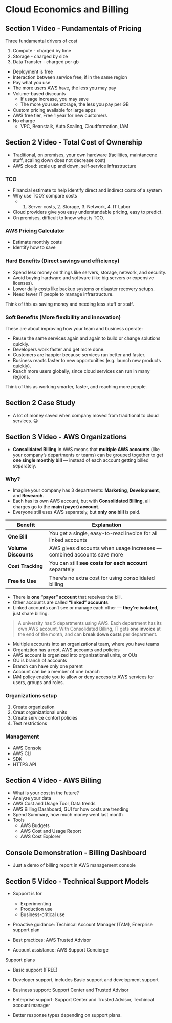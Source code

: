 # Cloud Economics and Billing

## Section 1 Video - Fundamentals of Pricing

Three fundamental drivers of cost

1. Compute - charged by time
2. Storage - charged by size
3. Data Transfer - charged per gb

- Deployment is free
- Interaction between service free, if in the same region
- Pay what you use
- The more users AWS have, the less you may pay
- Volume-based discounts
  - If usage increase, you may save
  - The more you use storage, the less you pay per GB
- Custom pricing available for large apps
- AWS free tier, Free 1 year for new customers
- No charge
  - VPC, Beanstalk, Auto Scaling, Cloudformation, IAM

## Section 2 Video - Total Cost of Ownership

- Traditional, on premises, your own hardware (facilities, maintancene stuff, scaling down does not decrease cost)
- AWS cloud: scale up and down, self-service infrastructure

### TCO

- Financial estimate to help identify direct and indirect costs of a system
- Why use TCO? compare costs
  - 1. Server costs, 2. Storage, 3. Network, 4. IT Labor
- Cloud providers give you easy understandable pricing, easy to predict.
- On premises, difficult to know what is TCO.

### AWS Pricing Calculator

- Estimate monthly costs
- Identify how to save

### Hard Benefits (Direct savings and efficiency)

- Spend less money on things like servers, storage, network, and security.
- Avoid buying hardware and software (like big servers or expensive licenses).
- Lower daily costs like backup systems or disaster recovery setups.
- Need fewer IT people to manage infrastructure.

Think of this as saving money and needing less stuff or staff.

### Soft Benefits (More flexibility and innovation)

These are about improving how your team and business operate:

- Reuse the same services again and again to build or change solutions quickly.
- Developers work faster and get more done.
- Customers are happier because services run better and faster.
- Business reacts faster to new opportunities (e.g. launch new products quickly).
- Reach more users globally, since cloud services can run in many regions.

Think of this as working smarter, faster, and reaching more people.

## Section 2 Case Study

- A lot of money saved when company moved from traditional to cloud services. 😀

## Section 3 Video - AWS Organizations

- **Consolidated Billing** in AWS means that **multiple AWS accounts** (like your company’s departments or teams) can be grouped together to get **one single monthly bill** — instead of each account getting billed separately.

### Why?

- Imagine your company has 3 departments: **Marketing**, **Development**, and **Research**.
- Each has its own AWS account, but with **Consolidated Billing**, all charges go to the **main (payer) account**.
- Everyone still uses AWS separately, but **only one bill** is paid.

| Benefit              | Explanation                                                            |
| -------------------- | ---------------------------------------------------------------------- |
| **One Bill**         | You get a single, easy-to-read invoice for all linked accounts         |
| **Volume Discounts** | AWS gives discounts when usage increases — combined accounts save more |
| **Cost Tracking**    | You can still **see costs for each account** separately                |
| **Free to Use**      | There’s no extra cost for using consolidated billing                   |

- There is **one “payer” account** that receives the bill.
- Other accounts are called **“linked” accounts**.
- Linked accounts can’t see or manage each other — **they're isolated**, just share billing.

> A university has 5 departments using AWS.
> Each department has its own AWS account.
> With Consolidated Billing, IT gets **one invoice** at the end of the month, and can **break down costs** per department.

- Multiple accounts into an organizational team, where you have teams
- Organiztion has a root, AWS accounts and policies
- AWS account is organized into organizational units, or OUs
- OU is branch of accounts
- Branch can have only one parent
- Account can be a member of one branch
- IAM policy enable you to allow or deny access to AWS services for users, groups and roles.

### Organizations setup

1. Create organization
2. Creat organizational units
3. Create service contorl policies
4. Test restrictions

### Management

- AWS Console
- AWS CLI
- SDK
- HTTPS API

## Section 4 Video - AWS Billing

- What is your cost in the future?
- Analyze your data
- AWS Cost and Usage Tool, Data trends
- AWS Billing Dashboard, GUI for how costs are trending
- Spend Summary, how much money went last month
- Tools
  - AWS Budgets
  - AWS Cost and Usage Report
  - AWS Cost Explorer

## Console Demonstration - Billing Dashboard

- Just a demo of billing report in AWS management console

## Section 5 Video - Technical Support Models

- Support is for

  - Experimenting
  - Production use
  - Business-critical use

- Proactive guidance: Techincal Account Manager (TAM), Enerprise support plan
- Best practices: AWS Trusted Advisor
- Account assistance: AWS Support Concierge

Support plans

- Basic support (FREE)
- Developer support, includes Basic support and development support
- Business support: Support Center and Trusted Advisor
- Enterprise support: Support Center and Trusted Advisor, Techincal account manager

- Better response types depending on support plans.
